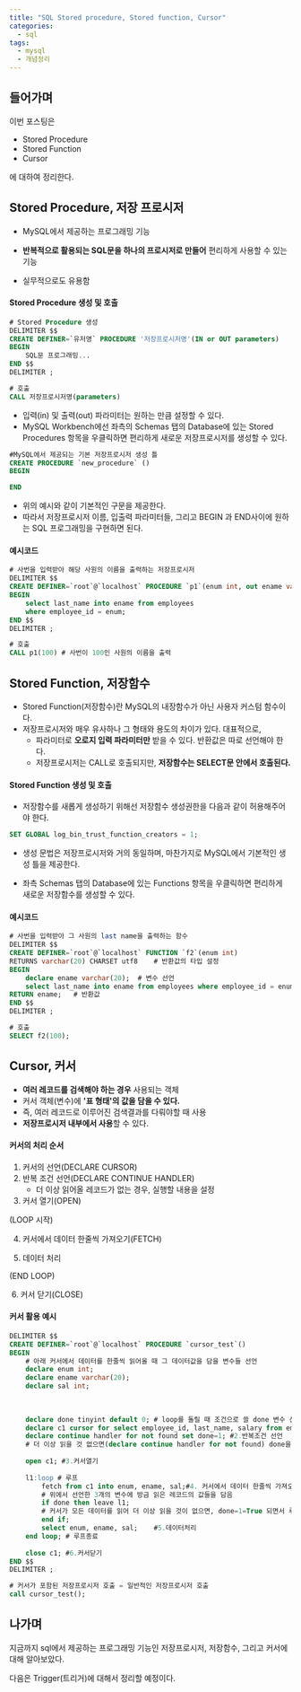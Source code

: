 ```yaml
---
title: "SQL Stored procedure, Stored function, Cursor"
categories:	
  - sql
tags:
  - mysql
  - 개념정리
---
```


## 들어가며

이번 포스팅은 

- Stored Procedure
- Stored Function
- Cursor

에 대하여 정리한다. 



## Stored Procedure, 저장 프로시저

- MySQL에서 제공하는 프로그래밍 기능
- **반복적으로 활용되는 SQL문을 하나의 프로시저로 만들어** 편리하게 사용할 수 있는 기능

- 실무적으로도 유용함



#### Stored Procedure 생성 및 호출

```sql
# Stored Procedure 생성
DELIMITER $$
CREATE DEFINER=`유저명` PROCEDURE '저장프로시저명'(IN or OUT parameters)
BEGIN
	SQL문 프로그래밍...
END $$
DELIMITER ;

# 호출
CALL 저장프로시저명(parameters)
```

- 입력(in) 및 출력(out) 파라미터는 원하는 만큼 설정할 수 있다.
- MySQL Workbench에선 좌측의 Schemas 탭의 Database에 있는 Stored Procedures 항목을 우클릭하면 편리하게 새로운 저장프로시저를 생성할 수 있다.

```sql
#MySQL에서 제공되는 기본 저장프로시저 생성 틀
CREATE PROCEDURE `new_procedure` ()
BEGIN

END
```

- 위의 예시와 같이 기본적인 구문을 제공한다.
- 따라서 저장프로시저 이름, 입출력 파라미터들, 그리고 BEGIN 과 END사이에 원하는 SQL 프로그래밍을 구현하면 된다.



#### 예시코드

```sql
# 사번을 입력받아 해당 사원의 이름을 출력하는 저장프로시저
DELIMITER $$
CREATE DEFINER=`root`@`localhost` PROCEDURE `p1`(enum int, out ename varchar(20))
BEGIN
	select last_name into ename from employees
    where employee_id = enum;
END $$
DELIMITER ;

# 호출
CALL p1(100) # 사번이 100인 사원의 이름을 출력
```



## Stored Function, 저장함수

- Stored Function(저장함수)란 MySQL의 내장함수가 아닌 사용자 커스텀 함수이다.
- 저장프로시저와 매우 유사하나 그 형태와 용도의 차이가 있다. 대표적으로,
  - 파라미터로 **오로지 입력 파라미터만** 받을 수 있다. 반환값은 따로 선언해야 한다.
  - 저장프로시저는 CALL로 호출되지만, **저장함수는 SELECT문 안에서 호출된다.**



#### Stored Function 생성 및 호출

- 저장함수를 새롭게 생성하기 위해선 저장함수 생성권한을 다음과 같이 허용해주어야 한다.

```sql
SET GLOBAL log_bin_trust_function_creators = 1;
```

- 생성 문법은 저장프로시저와 거의 동일하며, 마찬가지로 MySQL에서 기본적인 생성 틀을 제공한다. 

- 좌측 Schemas 탭의 Database에 있는 Functions 항목을 우클릭하면 편리하게 새로운 저장함수를 생성할 수 있다.



#### 예시코드

```sql
# 사번을 입력받아 그 사원의 last name을 출력하는 함수
DELIMITER $$
CREATE DEFINER=`root`@`localhost` FUNCTION `f2`(enum int) 
RETURNS varchar(20) CHARSET utf8	# 반환값의 타입 설정
BEGIN
	declare ename varchar(20);	# 변수 선언
    select last_name into ename from employees where employee_id = enum;
RETURN ename;	# 반환값
END $$
DELIMITER ;

# 호출
SELECT f2(100);
```



## Cursor, 커서

- **여러 레코드를 검색해야 하는 경우** 사용되는 객체
- 커서 객체(변수)에 **'표 형태'의 값을 담을 수 있다.**
- 즉, 여러 레코드로 이루어진 검색결과를 다뤄야할 때 사용
- **저장프로시저 내부에서 사용**할 수 있다.



#### 커서의 처리 순서

1. 커서의 선언(DECLARE CURSOR)
2. 반복 조건 선언(DECLARE CONTINUE HANDLER)
   - 더 이상 읽어올 레코드가 없는 경우, 실행할 내용을 설정
3. 커서 열기(OPEN)

(LOOP 시작)

4. 커서에서 데이터 한줄씩 가져오기(FETCH)

5. 데이터 처리

(END LOOP)

​	6. 커서 닫기(CLOSE)



#### 커서 활용 예시

```sql
DELIMITER $$
CREATE DEFINER=`root`@`localhost` PROCEDURE `cursor_test`()
BEGIN
	# 아래 커서에서 데이터를 한줄씩 읽어올 때 그 데이터값을 담을 변수들 선언
	declare enum int;
    declare ename varchar(20);
    declare sal int;					
    
   
	
    declare done tinyint default 0;	# loop를 돌릴 때 조건으로 쓸 done 변수 선언
	declare c1 cursor for select employee_id, last_name, salary from employees; #1.커서선언
	declare continue handler for not found set done=1; #2.반복조건 선언
	# 더 이상 읽을 것 없으면(declare continue handler for not found) done을 1로 바꿔줌
      
    open c1; #3.커서열기
    
    l1:loop # 루프
		fetch from c1 into enum, ename, sal;#4. 커서에서 데이터 한줄씩 가져오기(fetch)
		# 위에서 선언한 3개의 변수에 방금 읽은 레코드의 값들을 담음
		if done then leave l1;	
		# 커서가 모든 데이터를 읽어 더 이상 읽을 것이 없으면, done=1=True 되면서 루프탈출
        end if;
        select enum, ename, sal;	#5.데이터처리
	end loop; # 루프종료
    
    close c1; #6.커서닫기              
END $$
DELIMITER ;

# 커서가 포함된 저장프로시저 호출 = 일반적인 저장프로시저 호출
call cursor_test();
```



## 나가며

지금까지 sql에서 제공하는 프로그래밍 기능인 저장프로시저, 저장함수, 그리고 커서에 대해 알아보았다.

다음은 Trigger(트리거)에 대해서 정리할 예정이다.
